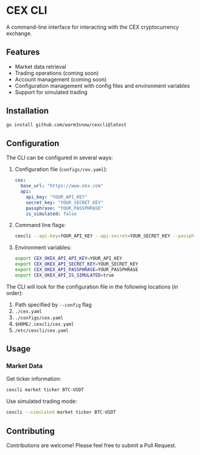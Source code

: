 # CEX CLI

A command-line interface for interacting with the CEX cryptocurrency exchange.

## Features

- Market data retrieval
- Trading operations (coming soon)
- Account management (coming soon)
- Configuration management with config files and environment variables
- Support for simulated trading

## Installation

```bash
go install github.com/warm3snow/cexcli@latest
```

## Configuration

The CLI can be configured in several ways:

1. Configuration file (`configs/cex.yaml`):
   ```yaml
   cex:
     base_url: "https://www.okx.com"
     api:
       api_key: "YOUR_API_KEY"
       secret_key: "YOUR_SECRET_KEY"
       passphrase: "YOUR_PASSPHRASE"
       is_simulated: false
   ```

2. Command line flags:
   ```bash
   cexcli --api-key=YOUR_API_KEY --api-secret=YOUR_SECRET_KEY --passphrase=YOUR_PASSPHRASE --simulated
   ```

3. Environment variables:
   ```bash
   export CEX_OKEX_API_API_KEY=YOUR_API_KEY
   export CEX_OKEX_API_SECRET_KEY=YOUR_SECRET_KEY
   export CEX_OKEX_API_PASSPHRASE=YOUR_PASSPHRASE
   export CEX_OKEX_API_IS_SIMULATED=true
   ```

The CLI will look for the configuration file in the following locations (in order):
1. Path specified by `--config` flag
2. `./cex.yaml`
3. `./configs/cex.yaml`
4. `$HOME/.cexcli/cex.yaml`
5. `/etc/cexcli/cex.yaml`

## Usage

### Market Data

Get ticker information:
```bash
cexcli market ticker BTC-USDT
```

Use simulated trading mode:
```bash
cexcli --simulated market ticker BTC-USDT
```

## Contributing

Contributions are welcome! Please feel free to submit a Pull Request. 